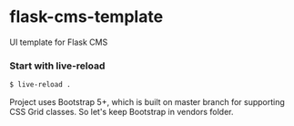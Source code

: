 # flask-cms-template

UI template for Flask CMS

### Start with live-reload

```bash
$ live-reload .
```

Project uses Bootstrap 5+, which is built on master branch for supporting CSS Grid classes. So let's keep Bootstrap in vendors folder.
